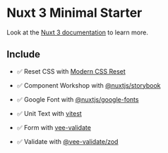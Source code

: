 # Nuxt 3 Minimal Starter

Look at the [Nuxt 3 documentation](https://nuxt.com/docs/getting-started/introduction) to learn more.

## Include

- ✅ Reset CSS with [Modern CSS Reset](https://piccalil.li/blog/a-more-modern-css-reset/)

- ✅ Component Workshop with [@nuxtjs/storybook](https://github.com/nuxt-modules/storybook#readme)

- ✅ Google Font with [@nuxtjs/google-fonts](https://github.com/nuxt-modules/google-fonts#readme)

- ✅ Unit Text with [vitest](https://github.com/vitest-dev/vitest#readme)

- ✅ Form with [vee-validate](https://github.com/logaretm/vee-validate/)

- ✅ Validate with [@vee-validate/zod](https://vee-validate.logaretm.com/v4/integrations/zod-schema-validation/)

